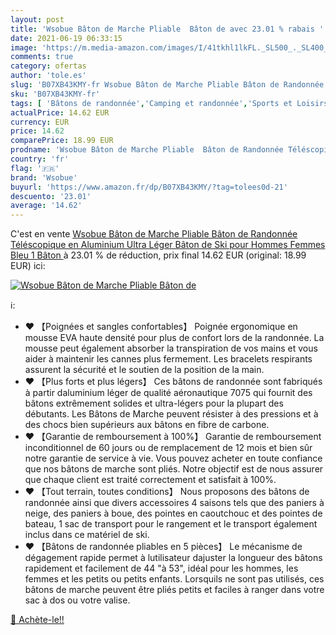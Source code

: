 ```yaml
---
layout: post
title: 'Wsobue Bâton de Marche Pliable  Bâton de avec 23.01 % rabais '
date: 2021-06-19 06:33:15
image: 'https://m.media-amazon.com/images/I/41tkhl1lkFL._SL500_._SL400_.jpg'
comments: true
category: ofertas
author: 'tole.es'
slug: 'B07XB43KMY-fr Wsobue Bâton de Marche Pliable Bâton de Randonnée...'
sku: 'B07XB43KMY-fr'
tags: [ 'Bâtons de randonnée','Camping et randonnée','Sports et Loisirs','Vêtements et équipement de loisirs de plein air','wsobue', ]
actualPrice: 14.62 EUR
currency: EUR
price: 14.62
comparePrice: 18.99 EUR
prodname: 'Wsobue Bâton de Marche Pliable  Bâton de Randonnée Téléscopique en Aluminium Ultra Léger Bâton de Ski pour Hommes Femmes  Bleu 1 Bâton '
country: 'fr'
flag: '🇫🇷'
brand: 'Wsobue'
buyurl: 'https://www.amazon.fr/dp/B07XB43KMY/?tag=tolees0d-21'
descuento: '23.01'
average: '14.62'
---
```


C'est en vente [Wsobue Bâton de Marche Pliable  Bâton de Randonnée Téléscopique en Aluminium Ultra Léger Bâton de Ski pour Hommes Femmes  Bleu 1 Bâton ](https://www.amazon.fr/dp/B07XB43KMY/?tag=tolees0d-21)  à  23.01 % de réduction, prix final  14.62 EUR (original: 18.99 EUR) ici:

[![Wsobue Bâton de Marche Pliable  Bâton de](https://m.media-amazon.com/images/I/41tkhl1lkFL._SL500_._SL400_.jpg)](https://www.amazon.fr/dp/B07XB43KMY/?tag=tolees0d-21)

ℹ️:

- ♥ 【Poignées et sangles confortables】 Poignée ergonomique en mousse EVA haute densité pour plus de confort lors de la randonnée. La mousse peut également absorber la transpiration de vos mains et vous aider à maintenir les cannes plus fermement. Les bracelets respirants assurent la sécurité et le soutien de la position de la main.
- ♥ 【Plus forts et plus légers】 Ces bâtons de randonnée sont fabriqués à partir daluminium léger de qualité aéronautique 7075 qui fournit des bâtons extrêmement solides et ultra-légers pour la plupart des débutants. Les Bâtons de Marche peuvent résister à des pressions et à des chocs bien supérieurs aux bâtons en fibre de carbone.
- ♥ 【Garantie de remboursement à 100%】 Garantie de remboursement inconditionnel de 60 jours ou de remplacement de 12 mois et bien sûr notre garantie de service à vie. Vous pouvez acheter en toute confiance que nos bâtons de marche sont pliés. Notre objectif est de nous assurer que chaque client est traité correctement et satisfait à 100%.
- ♥ 【Tout terrain, toutes conditions】 Nous proposons des bâtons de randonnée ainsi que divers accessoires 4 saisons tels que des paniers à neige, des paniers à boue, des pointes en caoutchouc et des pointes de bateau, 1 sac de transport pour le rangement et le transport également inclus dans ce matériel de ski.
- ♥ 【Bâtons de randonnée pliables en 5 pièces】 Le mécanisme de dégagement rapide permet à lutilisateur dajuster la longueur des bâtons rapidement et facilement de 44 "à 53", idéal pour les hommes, les femmes et les petits ou petits enfants. Lorsquils ne sont pas utilisés, ces bâtons de marche peuvent être pliés petits et faciles à ranger dans votre sac à dos ou votre valise.

[🛒 Achète-le!!](https://www.amazon.fr/dp/B07XB43KMY/?tag=tolees0d-21)
